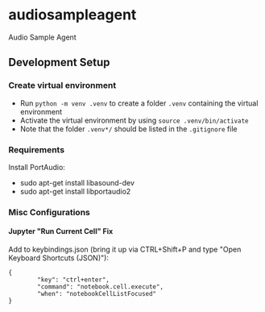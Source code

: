 # audiosampleagent
Audio Sample Agent

## Development Setup
### Create virtual environment
- Run `python -m venv .venv` to create a folder `.venv` containing the virtual environment
- Activate the virtual environment by using `source .venv/bin/activate`
- Note that the folder `.venv*/` should be listed in the `.gitignore` file

### Requirements
Install PortAudio:
- sudo apt-get install libasound-dev
- sudo apt-get install libportaudio2

### Misc Configurations
#### Jupyter "Run Current Cell" Fix
Add to keybindings.json (bring it up via CTRL+Shift+P and type "Open Keyboard Shortcuts (JSON)"):
```
{
        "key": "ctrl+enter",
        "command": "notebook.cell.execute",
        "when": "notebookCellListFocused"
}
```